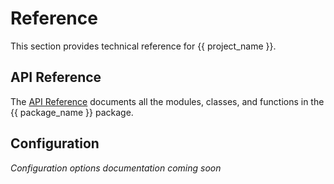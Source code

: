 # Reference

This section provides technical reference for {{ project_name }}.

## API Reference

The [API Reference](api/index.md) documents all the modules, classes, and functions in the {{ package_name }} package.

## Configuration

*Configuration options documentation coming soon*
